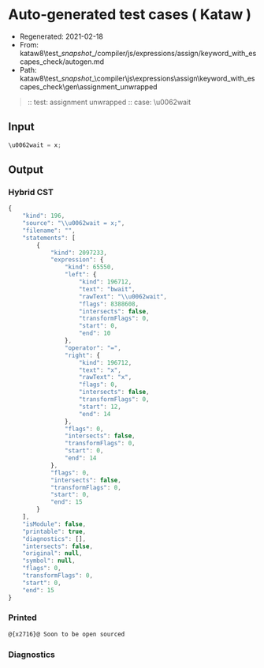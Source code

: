 # Auto-generated test cases ( Kataw )
- Regenerated: 2021-02-18
- From: kataw8\test\__snapshot__/compiler/js/expressions/assign/keyword_with_escapes_check/autogen.md
- Path: kataw8\test\__snapshot__\compiler\js\expressions\assign\keyword_with_escapes_check\gen\assignment_unwrapped
> :: test: assignment unwrapped
> :: case: \u0062wait
## Input

`````js
\u0062wait = x;
`````

## Output

### Hybrid CST


```javascript
{
    "kind": 196,
    "source": "\\u0062wait = x;",
    "filename": "",
    "statements": [
        {
            "kind": 2097233,
            "expression": {
                "kind": 65550,
                "left": {
                    "kind": 196712,
                    "text": "bwait",
                    "rawText": "\\u0062wait",
                    "flags": 8388608,
                    "intersects": false,
                    "transformFlags": 0,
                    "start": 0,
                    "end": 10
                },
                "operator": "=",
                "right": {
                    "kind": 196712,
                    "text": "x",
                    "rawText": "x",
                    "flags": 0,
                    "intersects": false,
                    "transformFlags": 0,
                    "start": 12,
                    "end": 14
                },
                "flags": 0,
                "intersects": false,
                "transformFlags": 0,
                "start": 0,
                "end": 14
            },
            "flags": 0,
            "intersects": false,
            "transformFlags": 0,
            "start": 0,
            "end": 15
        }
    ],
    "isModule": false,
    "printable": true,
    "diagnostics": [],
    "intersects": false,
    "original": null,
    "symbol": null,
    "flags": 0,
    "transformFlags": 0,
    "start": 0,
    "end": 15
}
```

  
### Printed


```javascript
@{x2716}@ Soon to be open sourced
```

  
### Diagnostics


```javascript

```

